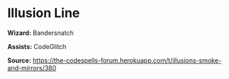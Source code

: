 # Illusion Line

**Wizard:** Bandersnatch

**Assists:** CodeGlitch

**Source:** https://the-codespells-forum.herokuapp.com/t/illusions-smoke-and-mirrors/380
